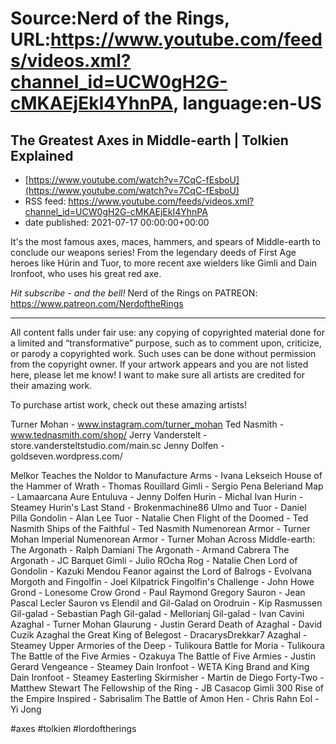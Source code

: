 # Source:Nerd of the Rings, URL:https://www.youtube.com/feeds/videos.xml?channel_id=UCW0gH2G-cMKAEjEkI4YhnPA, language:en-US

## The Greatest Axes in Middle-earth | Tolkien Explained
 - [https://www.youtube.com/watch?v=7CqC-fEsboU](https://www.youtube.com/watch?v=7CqC-fEsboU)
 - RSS feed: https://www.youtube.com/feeds/videos.xml?channel_id=UCW0gH2G-cMKAEjEkI4YhnPA
 - date published: 2021-07-17 00:00:00+00:00

It's the most famous axes, maces, hammers, and spears of Middle-earth to conclude our weapons series!  From the legendary deeds of First Age heroes like Húrin and Tuor, to more recent axe wielders like Gimli and Dain Ironfoot, who uses his great red axe. 

*Hit subscribe - and the bell!* 
Nerd of the Rings on PATREON: https://www.patreon.com/NerdoftheRings

-------------- 
All content falls under fair use: any copying of copyrighted material done for a limited and “transformative” purpose, such as to comment upon, criticize, or parody a copyrighted work. Such uses can be done without permission from the copyright owner.   If your artwork appears and you are not listed here, please let me know! I want to make sure all artists are credited for their amazing work.

To purchase artist work, check out these amazing artists!

Turner Mohan - www.instagram.com/turner_mohan
Ted Nasmith - www.tednasmith.com/shop/
Jerry Vanderstelt - store.vandersteltstudio.com/main.sc
Jenny Dolfen - goldseven.wordpress.com/


Melkor Teaches the Noldor to Manufacture Arms - Ivana Lekseich
House of the Hammer of Wrath - Thomas Rouillard
Gimli - Sergio Pena
Beleriand Map - Lamaarcana
Aure Entuluva - Jenny Dolfen
Hurin - Michal Ivan
Hurin - Steamey
Hurin's Last Stand - Brokenmachine86
Ulmo and Tuor - Daniel Pilla
Gondolin - Alan Lee
Tuor - Natalie Chen
Flight of the Doomed - Ted Nasmith
Ships of the Faithful - Ted Nasmith
Numenorean Armor - Turner Mohan
Imperial Numenorean Armor - Turner Mohan
Across Middle-earth: The Argonath - Ralph Damiani
The Argonath - Armand Cabrera
The Argonath - JC Barquet
Gimli - Julio ROcha
Rog - Natalie Chen
Lord of Gondolin - Kazuki Mendou
Feanor against the Lord of Balrogs - Evolvana
Morgoth and Fingolfin - Joel Kilpatrick
Fingolfin's Challenge - John Howe
Grond - Lonesome Crow
Grond - Paul Raymond Gregory
Sauron - Jean Pascal Lecler
Sauron vs Elendil and Gil-Galad on Orodruin - Kip Rasmussen
Gil-galad - Sebastian Pagh
Gil-galad - Mellorianj
Gil-galad - Ivan Cavini
Azaghal - Turner Mohan
Glaurung - Justin Gerard
Death of Azaghal - David Cuzik
Azaghal the Great King of Belegost - DracarysDrekkar7
Azaghal - Steamey
Upper Armories of the Deep - Tulikoura
Battle for Moria - Tulikoura
The Battle of the Five Armies - Ozakuya
The Battle of Five Armies - Justin Gerard
Vengeance - Steamey
Dain Ironfoot - WETA
King Brand and King Dain Ironfoot - Steamey
Easterling Skirmisher - Martin de Diego
Forty-Two - Matthew Stewart
The Fellowship of the Ring - JB Casacop
Gimli 300 Rise of the Empire Inspired - Sabrisalim
The Battle of Amon Hen - Chris Rahn
Eol - Yi Jong

#axes #tolkien #lordoftherings

